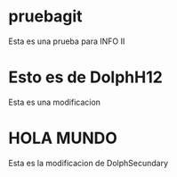 # pruebagit
Esta es una prueba para INFO II

# Esto es de DolphH12
Esta es una modificacion

# HOLA MUNDO
Esta es la modificacion de DolphSecundary